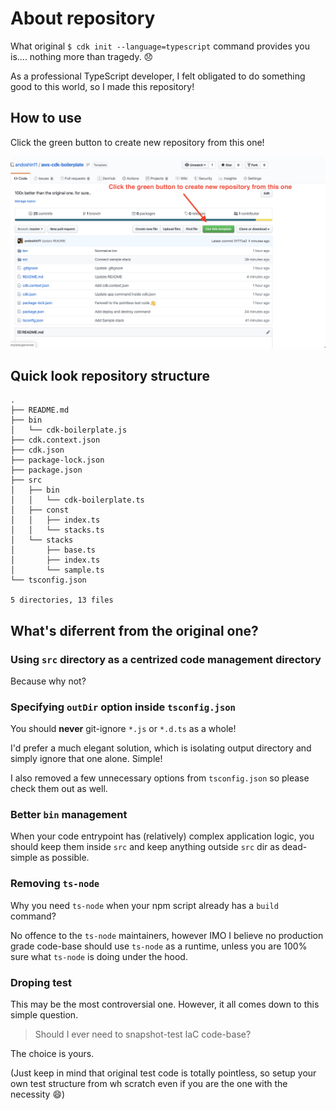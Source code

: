 # About repository
What original `$ cdk init --language=typescript` command provides you is.... nothing more than tragedy. :disappointed:

As a professional TypeScript developer, I felt obligated to do something good to this world, so I made this repository!

## How to use
Click the green button to create new repository from this one!

![Use as template](./use_as_template.png)

## Quick look repository structure

```
.
├── README.md
├── bin
│   └── cdk-boilerplate.js
├── cdk.context.json
├── cdk.json
├── package-lock.json
├── package.json
├── src
│   ├── bin
│   │   └── cdk-boilerplate.ts
│   ├── const
│   │   ├── index.ts
│   │   └── stacks.ts
│   └── stacks
│       ├── base.ts
│       ├── index.ts
│       └── sample.ts
└── tsconfig.json

5 directories, 13 files
```

## What's diferrent from the original one?

### Using `src` directory as a centrized code management directory
Because why not?

### Specifying `outDir` option inside `tsconfig.json`
You should **never** git-ignore `*.js` or `*.d.ts` as a whole!

I'd prefer a much elegant solution, which is isolating output directory and simply ignore that one alone. Simple!

I also removed a few unnecessary options from `tsconfig.json` so please check them out as well.

### Better `bin` management
When your code entrypoint has (relatively) complex application logic, you should keep them inside `src` and keep anything outside `src` dir as dead-simple as possible.

### Removing `ts-node`
Why you need `ts-node` when your npm script already has a `build` command?

No offence to the `ts-node` maintainers, however IMO I believe no production grade code-base should use `ts-node` as a runtime, unless you are 100% sure what `ts-node` is doing under the hood.

### Droping test
This may be the most controversial one.
However, it all comes down to this simple question.

> Should I ever need to snapshot-test IaC code-base?

The choice is yours.

(Just keep in mind that original test code is totally pointless, so setup your own test structure from wh scratch even if you are the one with the necessity :smile:)

